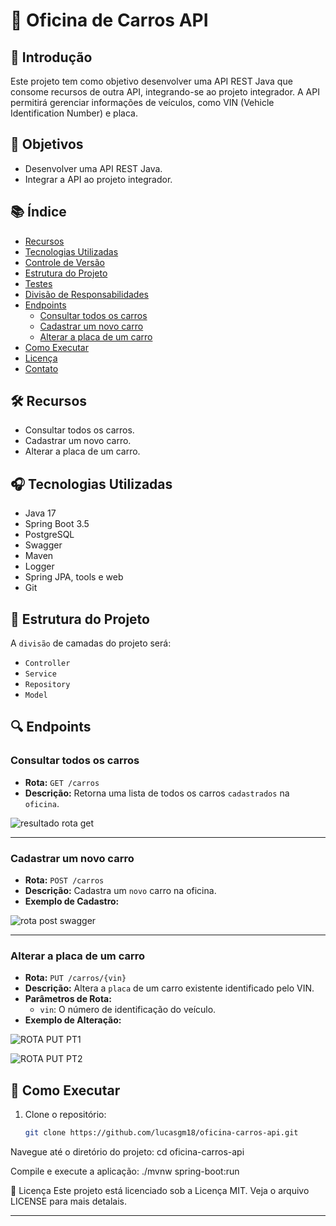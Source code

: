# 🚗 Oficina de Carros API

## 📜 Introdução

Este projeto tem como objetivo desenvolver uma API REST Java que consome recursos de outra API, integrando-se ao projeto integrador. A API permitirá gerenciar informações de veículos, como VIN (Vehicle Identification Number) e placa.

## 🎯 Objetivos

- Desenvolver uma API REST Java.
- Integrar a API ao projeto integrador.

## 📚 Índice

- [Recursos](#recursos)
- [Tecnologias Utilizadas](#tecnologias-utilizadas)
- [Controle de Versão](#controle-de-versão)
- [Estrutura do Projeto](#estrutura-do-projeto)
- [Testes](#testes)
- [Divisão de Responsabilidades](#divisão-de-responsabilidades)
- [Endpoints](#endpoints)
  - [Consultar todos os carros](#consultar-todos-os-carros)
  - [Cadastrar um novo carro](#cadastrar-um-novo-carro)
  - [Alterar a placa de um carro](#alterar-a-placa-de-um-carro)
- [Como Executar](#como-executar)
- [Licença](#licença)
- [Contato](#contato)

## 🛠 Recursos

- Consultar todos os carros.
- Cadastrar um novo carro.
- Alterar a placa de um carro.

## 🎧 Tecnologias Utilizadas

- Java 17
- Spring Boot 3.5
- PostgreSQL
- Swagger
- Maven
- Logger
- Spring JPA, tools e web
- Git


## 📂 Estrutura do Projeto

A `divisão` de camadas do projeto será:
- `Controller`
- `Service`
- `Repository`
- `Model`


## 🔍 Endpoints

### Consultar todos os carros

- **Rota:** `GET /carros`
- **Descrição:** Retorna uma lista de todos os carros `cadastrados` na `oficina`.

![resultado rota get](https://github.com/lucasgm18/oficina-api/assets/127359287/ce05c88e-01e4-4d65-9dd4-d3d47b8cb211)

---

### Cadastrar um novo carro

- **Rota:** `POST /carros`
- **Descrição:** Cadastra um `novo` carro na oficina.
- **Exemplo de Cadastro:**

![rota post swagger](https://github.com/lucasgm18/oficina-api/assets/127359287/0c43005b-d6a3-4667-9973-c7011afbcbd4)


---

### Alterar a placa de um carro

- **Rota:** `PUT /carros/{vin}`
- **Descrição:** Altera a `placa` de um carro existente identificado pelo VIN.
- **Parâmetros de Rota:**
  - `vin`: O número de identificação do veículo.
- **Exemplo de Alteração:**

![ROTA PUT PT1](https://github.com/lucasgm18/oficina-api/assets/127359287/cc9ce197-4a32-401f-a73e-9c1c44dfff09)

![ROTA PUT PT2](https://github.com/lucasgm18/oficina-api/assets/127359287/62c262c0-5766-4aa8-933b-dcdffff1ec14)



## 🚀 Como Executar

1. Clone o repositório:
   ```sh
   git clone https://github.com/lucasgm18/oficina-carros-api.git

Navegue até o diretório do projeto:
cd oficina-carros-api


Compile e execute a aplicação:
./mvnw spring-boot:run


📄 Licença
Este projeto está licenciado sob a Licença MIT. Veja o arquivo LICENSE para mais detalais.



---
